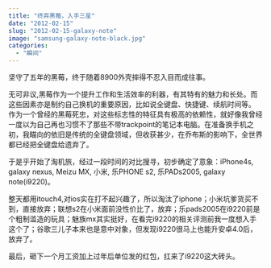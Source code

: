 ```yaml
---
title: "终弃黑莓，入手三星"
date: "2012-02-15"
slug: "2012-02-15-galaxy-note"
image: "samsung-galaxy-note-black.jpg"
categories: 
  - "瞬间"
---
```


坚守了五年的黑莓，终于随着8900外壳摔得不忍入目而成往事。

无可非议,黑莓作为一个提升工作和生活效率的利器，有其特有的魅力和长处。而这些因素亦是制约自己换机的重要原因，比如说全键盘、快捷键、续航时间等。 作为一个曾经的黑莓死忠，对这些标志性的特征具有极高的依赖性，就好像我曾经一度以为自己再也习惯不了那些不带trackpoint的笔记本电脑。在准备换手机之初，我瞄向的依旧是传统的全键盘领域，但收获甚少，在乔布斯的影响下，全世界都已经把全键盘给遗弃了。

于是乎开始了淘机旅，经过一段时间的对比搜寻，初步确定了意象：iPhone4s, galaxy nexus, Meizu MX, 小米, 乐PHONE s2, 乐PADs2005, galaxy note(i9220)。

整天都用itouch4,对ios实在打不起兴趣了，所以淘汰了iphone；小米坑爹货买不到，直接放弃；联想s2在小米面前没性价比了，放弃；乐pads2005在i9220前是个粗制滥造的玩具；魅族mx其实挺好，在看完i9220的相关评测前我一度想入手这个了；谷歌三儿子本来也是意中对象，但发现i9220很马上也能升安卓4.0后，放弃了。

最后，砸下一个月工资加上过年后单位发的红包，扛来了i9220这大砖头。

